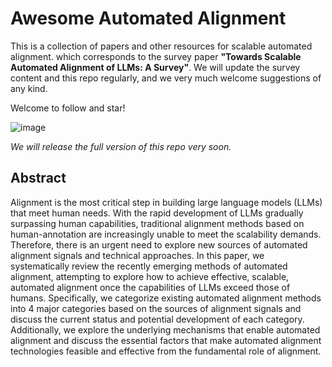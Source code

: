# Awesome Automated Alignment

This is a collection of papers and other resources for scalable automated alignment. which corresponds to the survey paper **"Towards Scalable Automated Alignment of LLMs: A Survey"**. We will update the survey content and this repo regularly, and we very much welcome suggestions of any kind.


Welcome to follow and star! 

![image](https://github.com/cascip/awesome-auto-alignment/blob/main/Figures/head.png)

*We will release the full version of this repo very soon.*

## Abstract

Alignment is the most critical step in building large language models (LLMs) that meet human needs. 
With the rapid development of LLMs gradually surpassing human capabilities, traditional alignment methods based on human-annotation are increasingly unable to meet the scalability demands. Therefore, there is an urgent need to explore new sources of automated alignment signals and technical approaches. In this paper, we systematically review the recently emerging methods of automated alignment, attempting to explore how to achieve effective, scalable, automated alignment once the capabilities of LLMs exceed those of humans. 
Specifically, we categorize existing automated alignment methods into 4 major categories based on the sources of alignment signals and discuss the current status and potential development of each category. 
Additionally, we explore the underlying mechanisms that enable automated alignment and discuss the essential factors that make automated alignment technologies feasible and effective from the fundamental role of alignment.
